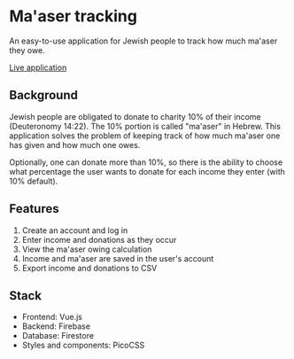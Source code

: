 # Ma'aser tracking

An easy-to-use application for Jewish people to track how much ma'aser they owe.

[Live application](https://ma-aser.web.app)

## Background
Jewish people are obligated to donate to charity 10% of their income (Deuteronomy 14:22). The 10% portion is called "ma'aser" in Hebrew. This application solves the problem of keeping track of how much ma'aser one has given and how much one owes. 

Optionally, one can donate more than 10%, so there is the ability to choose what percentage the user wants to donate for each income they enter (with 10% default).

## Features
1. Create an account and log in
2. Enter income and donations as they occur
3. View the ma'aser owing calculation
4. Income and ma'aser are saved in the user's account
5. Export income and donations to CSV

## Stack
- Frontend: Vue.js
- Backend: Firebase
- Database: Firestore
- Styles and components: PicoCSS